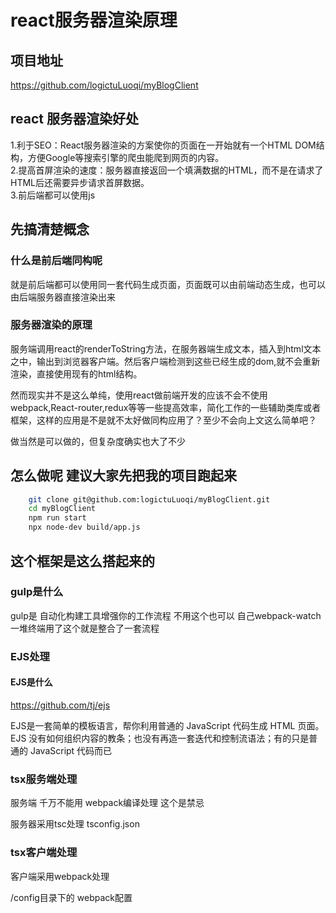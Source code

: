# react服务器渲染原理

## 项目地址

https://github.com/logictuLuoqi/myBlogClient  

## react 服务器渲染好处

1.利于SEO：React服务器渲染的方案使你的页面在一开始就有一个HTML DOM结构，方便Google等搜索引擎的爬虫能爬到网页的内容。  
2.提高首屏渲染的速度：服务器直接返回一个填满数据的HTML，而不是在请求了HTML后还需要异步请求首屏数据。  
3.前后端都可以使用js  

## 先搞清楚概念

### 什么是前后端同构呢

就是前后端都可以使用同一套代码生成页面，页面既可以由前端动态生成，也可以由后端服务器直接渲染出来  

### 服务器渲染的原理

服务端调用react的renderToString方法，在服务器端生成文本，插入到html文本之中，输出到浏览器客户端。然后客户端检测到这些已经生成的dom,就不会重新渲染，直接使用现有的html结构。  

然而现实并不是这么单纯，使用react做前端开发的应该不会不使用webpack,React-router,redux等等一些提高效率，简化工作的一些辅助类库或者框架，这样的应用是不是就不太好做同构应用了？至少不会向上文这么简单吧？  

做当然是可以做的，但复杂度确实也大了不少  

## 怎么做呢 建议大家先把我的项目跑起来

```bash
    git clone git@github.com:logictuLuoqi/myBlogClient.git
    cd myBlogClient
    npm run start
    npx node-dev build/app.js
```

## 这个框架是这么搭起来的

### gulp是什么

gulp是 自动化构建工具增强你的工作流程
不用这个也可以 自己webpack-watch 一堆终端用了这个就是整合了一套流程

### EJS处理

#### EJS是什么

https://github.com/tj/ejs

EJS是一套简单的模板语言，帮你利用普通的 JavaScript 代码生成 HTML 页面。EJS 没有如何组织内容的教条；也没有再造一套迭代和控制流语法；有的只是普通的 JavaScript 代码而已

### tsx服务端处理

服务端 千万不能用 webpack编译处理 这个是禁忌

服务器采用tsc处理  tsconfig.json

### tsx客户端处理

客户端采用webpack处理

/config目录下的 webpack配置
